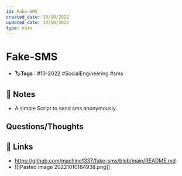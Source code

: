 ```yaml
---
id: Fake-SMS
created_date: 10/10/2022
updated_date: 10/10/2022
type: note
---
```


#  Fake-SMS
- **🏷️Tags** :  #10-2022 #SocialEngineering #sms 

## 📝 Notes
- A simple Script to send sms anonymously.


## Questions/Thoughts


## 🔗 Links
- https://github.com/machine1337/fake-sms/blob/main/README.md
- ![[Pasted image 20221010184938.png]]